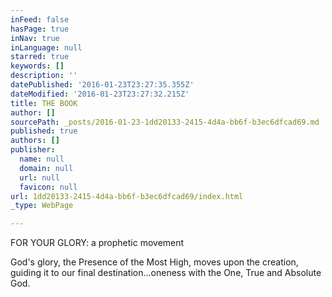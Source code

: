```yaml
---
inFeed: false
hasPage: true
inNav: true
inLanguage: null
starred: true
keywords: []
description: ''
datePublished: '2016-01-23T23:27:35.355Z'
dateModified: '2016-01-23T23:27:32.215Z'
title: THE BOOK
author: []
sourcePath: _posts/2016-01-23-1dd20133-2415-4d4a-bb6f-b3ec6dfcad69.md
published: true
authors: []
publisher:
  name: null
  domain: null
  url: null
  favicon: null
url: 1dd20133-2415-4d4a-bb6f-b3ec6dfcad69/index.html
_type: WebPage

---
```

FOR YOUR GLORY:  a prophetic movement

God's glory, the Presence of the Most High, moves upon the creation, guiding it to our final destination...oneness with the One, True and Absolute God.